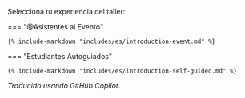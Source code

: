 Selecciona tu experiencia del taller:

=== "@Asistentes al Evento"

    {% include-markdown "includes/es/introduction-event.md" %}

=== "Estudiantes Autoguiados"

    {% include-markdown "includes/es/introduction-self-guided.md" %}

*Traducido usando GitHub Copilot.*
